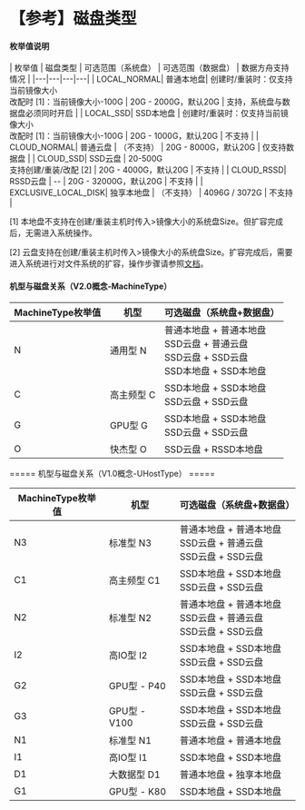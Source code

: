 

# 【参考】磁盘类型 

#### 枚举值说明 

| 枚举值 | 磁盘类型 | 可选范围（系统盘） | 可选范围（数据盘） | 数据方舟支持情况 |
|---|---|---|---|
| LOCAL\_NORMAL| 普通本地盘| 创建时/重装时：仅支持当前镜像大小 <br> 改配时 [1]：当前镜像大小-100G  | 20G - 2000G，默认20G | 支持，系统盘与数据盘必须同时开启 |
| LOCAL\_SSD| SSD本地盘 | 创建时/重装时：仅支持当前镜像大小 <br> 改配时 [1]：当前镜像大小-100G | 20G - 1000G，默认20G | 不支持 |
| CLOUD\_NORMAL| 普通云盘 | （不支持） | 20G - 8000G，默认20G | 仅支持数据盘 |
| CLOUD\_SSD| SSD云盘 | 20-500G <br> 支持创建/重装/改配 [2] | 20G - 4000G，默认20G | 不支持 |
| CLOUD\_RSSD| RSSD云盘 | -- | 20G - 32000G，默认20G | 不支持 |
| EXCLUSIVE\_LOCAL\_DISK| 独享本地盘 | （不支持） | 4096G / 3072G | 不支持 |

[1] 本地盘不支持在创建/重装主机时传入>镜像大小的系统盘Size。但扩容完成后，无需进入系统操作。

[2] 云盘支持在创建/重装主机时传入>镜像大小的系统盘Size。扩容完成后，需要进入系统进行对文件系统的扩容，操作步骤请参照[文档](https://docs.ucloud。cn/compute/uhost/guide/disk#云硬盘)。

#### 机型与磁盘关系（V2.0概念-MachineType）

| MachineType枚举值  | 机型           | 可选磁盘（系统盘+数据盘）                           |
|---|---|---|
| N   | 通用型 N       | 普通本地盘 + 普通本地盘 <br> SSD云盘 + 普通云盘 <br> SSD云盘 + SSD云盘 <br> SSD本地盘 + SSD本地盘  |
| C   | 高主频型 C      | SSD本地盘 + SSD本地盘 <br> SSD云盘 + SSD云盘                |
| G   | GPU型 G  | SSD本地盘 + SSD本地盘  <br> SSD云盘 + SSD云盘   |
| O   | 快杰型 O   | SSD云盘 + RSSD本地盘  |

===== 机型与磁盘关系（V1.0概念-UHostType） =====

| MachineType枚举值  | 机型           | 可选磁盘（系统盘+数据盘）                      |
|---|---|--|
| N3   | 标准型 N3       | 普通本地盘 + 普通本地盘 <br> SSD云盘 + 普通云盘 <br> SSD云盘 + SSD云盘  |
| C1   | 高主频型 C1      | SSD本地盘 + SSD本地盘 <br> SSD云盘 + SSD云盘                |
| N2   | 标准型 N2       | 普通本地盘 + 普通本地盘 <br> SSD云盘 + 普通云盘 <br> SSD云盘 + SSD云盘  |
| I2   | 高IO型 I2      | SSD本地盘 + SSD本地盘 <br>SSD云盘 + SSD云盘                |
| G2   | GPU型 - P40   | SSD本地盘 + SSD本地盘<br> SSD云盘 + SSD云盘                 |
| G3   | GPU型 - V100  | SSD本地盘 + SSD本地盘<br> SSD云盘 + SSD云盘                 |
| N1   | 标准型 N1       | 普通本地盘 + 普通本地盘                                   |
| I1   | 高IO型 I1      | SSD本地盘 + SSD本地盘                                 |
| D1   | 大数据型 D1      | 普通本地盘 + 独享本地盘                                   |
| G1   | GPU型 - K80   | SSD本地盘 + SSD本地盘                                 |
